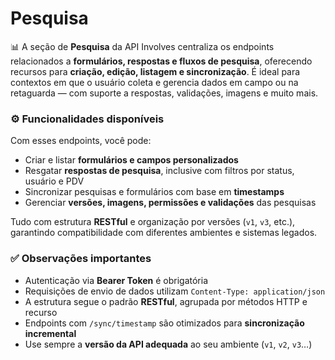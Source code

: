 # Pesquisa

📊 A seção de **Pesquisa** da API Involves centraliza os endpoints relacionados a **formulários, respostas e fluxos de pesquisa**, oferecendo recursos para **criação, edição, listagem e sincronização**. É ideal para contextos em que o usuário coleta e gerencia dados em campo ou na retaguarda — com suporte a respostas, validações, imagens e muito mais.


### ⚙️ Funcionalidades disponíveis

Com esses endpoints, você pode:

* Criar e listar **formulários e campos personalizados**
* Resgatar **respostas de pesquisa**, inclusive com filtros por status, usuário e PDV
* Sincronizar pesquisas e formulários com base em **timestamps**
* Gerenciar **versões, imagens, permissões e validações** das pesquisas

Tudo com estrutura **RESTful** e organização por versões (`v1`, `v3`, etc.), garantindo compatibilidade com diferentes ambientes e sistemas legados.


### ✅ Observações importantes

* Autenticação via **Bearer Token** é obrigatória
* Requisições de envio de dados utilizam `Content-Type: application/json`
* A estrutura segue o padrão **RESTful**, agrupada por métodos HTTP e recurso
* Endpoints com `/sync/timestamp` são otimizados para **sincronização incremental**
* Use sempre a **versão da API adequada** ao seu ambiente (`v1`, `v2`, `v3`…)
